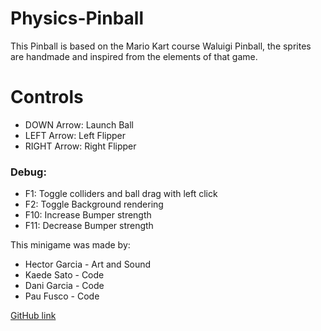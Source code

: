 # Physics-Pinball
This Pinball is based on the Mario Kart course Waluigi Pinball, the sprites are handmade and inspired from the elements of that game.

# Controls
- DOWN  Arrow: Launch Ball
- LEFT  Arrow: Left  Flipper
- RIGHT Arrow: Right Flipper

### Debug:
  - F1: Toggle colliders and ball drag with left click
  - F2: Toggle Background rendering
  - F10: Increase Bumper strength
  - F11: Decrease Bumper strength
  
This minigame was made by:
  - Hector Garcia - Art and Sound
  - Kaede Sato - Code
  - Dani Garcia - Code
  - Pau Fusco - Code
  
[GitHub link](https://github.com/PauFusco/Physics-Pinball)
